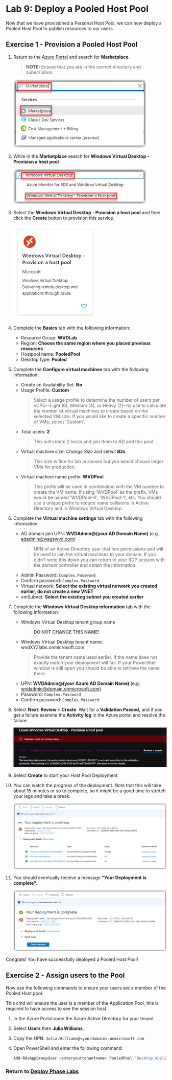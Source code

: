 # Lab 9: Deploy a Pooled Host Pool

Now that we have provisioned a Personal Host Pool, we can now deploy a Pooled Host Pool to publish resources to our users.

## Exercise 1 - Provision a Pooled Host Pool

1. Return to the [Azure Portal](https://portal.azure.com) and search for **Marketplace**.  
    > **NOTE:** Ensure that you are in the correct directory and subscription.

    ![image](../attachments/4e91cf3c29be44f486c9b7428235071c.png)

2. While in the **Marketplace** search for **Windows Virtual Desktop - Provision a host pool**

    ![image](../attachments/8be16b1ed7e18681ce7554cf8c13bf57.png)

3. Select the **Windows Virtual Desktop - Provision a host pool** and then click the **Create** button to provision this service.

    ![WVDProvisionHostPool](../attachments/WVDProvisionHostPool.PNG)

4. Complete the **Basics** tab with the following information:
    * Resource Group: **WVDLab**
    * Region: **Choose the same region where you placed previous resources**
    * Hostpool name: **PooledPool**
    * Desktop type: **Pooled**

5. Complete the **Configure virtual machines** tab with the following information:
    * Create an Availability Set: **No**
    * Usage Profile: **Custom**
        > Select a usage profile to determine the number of users per vCPU--Light (6), Medium (4), or Heavy (2)--to use to calculate the number of virtual machines to create based on the selected VM size. If you would like to create a specific number of VMs, select 'Custom'.
    * Total users: **2**
        >This will create 2 hosts and join them to AD and this pool.
    * Virtual machine size: *Change Size* and select **B2s**
        >This size is fine for lab purposes but you would choose larger VMs for production.
    * Virtual machine name prefix: **WVDPool**
        >This prefix will be used in combination with the VM number to create the VM name. If using 'WVDPool' as the prefix, VMs would be named 'WVDPool-0', 'WVDPool-1', etc. You should use a unique prefix to reduce name collisions in Active Directory and in Windows Virtual Desktop.

6. Complete the **Virtual machine settings** tab with the following information:
    * AD domain join UPN: **WVDAdmin@(your AD Domain Name)** (e.g. adadmin@wagswvd.com)
        >UPN of an Active Directory user that has permissions and will be used to join the virtual machines to your domain.  If you didn't write this down you can return to your RDP session with the domain controller and obtain the information.
    * Admin Password: `Complex.Password`
    * Confirm password: `Complex.Password`
    * Virtual network: **Select the existing virtual network you created earlier, do not create a new VNET**
    * vmSubnet: **Select the existing subnet you created earlier**

7. Complete the **Windows Virtual Desktop information** tab with the following information:
    * Windows Virtual Desktop tenant group name
        >**DO NOT CHANGE THIS NAME!**
    * Windows Virtual Desktop tenant name:  wvdXYZlabs.onmicrosoft.com
        >Provide the tenant name used earlier. If the name does not exactly match your deployment will fail.  If your PowerShell window is still open you should be able to retrieve the name there.
    * UPN: **WVDAdmin@(your Azure AD Domain Name)** (e.g. wvdadmin@domain.onmicrosoft.com)
    * Password: `Complex.Password`
    * Confirm password: `Complex.Password`

8. Select **Next: Review + Create**. Wait for a **Validation Passed,** and if you get a failure examine the **Activity log** in the Azure portal and resolve the failure.

   ![ValidationFailed](../attachments/ValidationFailed.PNG)

9. Select **Create** to start your Host Pool Deployment.

10. You can watch the progress of the deployment.  Note that this will take about 15 minutes or so to complete, so it might be a good time to stretch your legs and take a break.

    ![image](../attachments/763dbbfd0796fd7afecf51de9562d959.png)
11. You should eventually receive a message **“Your Deployment is complete”.**

    ![image](../attachments/d186f32593dbd7d350ec18940f547f8f.png)

Congrats! You have successfully deployed a Pooled Host Pool!  

## Exercise 2 - Assign users to the Pool

Now use the following commands to ensure your users are a member of the Pooled Host pool.

This cmd will ensure the user is a member of the Application Pool, this is required to have access to see the session host.

1. In the Azure Portal open the Azure Active DIrectory for your tenant.
2. Select **Users** then **Julia Williams**.
3. Copy the UPN: `Julia.Williams@<yourdomain>.onmicrosoft.com`
4. Open PowerShell and enter the following command:

    ```Powershell
    Add-RdsAppGroupUser <enteryourtenantname> PooledPool "Desktop Application Group" -UserPrincipalName Julia.Williams@<yourdomain>.onmicrosoft.com
    ```

### Return to [Deploy Phase Labs](deploy.md)
